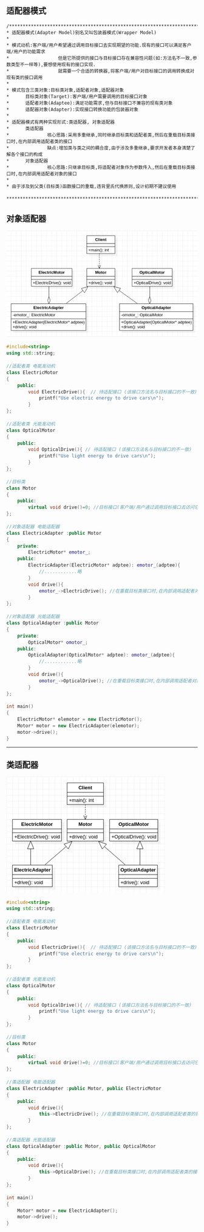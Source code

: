 ## **适配器模式**

    /**********************************************************************************************************************
    * 适配器模式(Adapter Model)别名又叫包装器模式(Wrapper Model)
    * 
    * 模式动机:客户端/用户希望通过调用目标接口去实现期望的功能.现有的接口可以满足客户端/用户的功能需求
    *                  但是它所提供的接口与目标接口存在兼容性问题(如:方法名不一致,参数类型不一样等),要想使用现有的接口实现.
    *                  就需要一个合适的转换器,将客户端/用户对目标接口的调用转换成对现有类的接口调用
    * 
    * 模式包含三类对象:目标类对象,适配者对象,适配器对象
    *      目标类对象(Target):客户端/用户需要调用的目标接口对象
    *      适配者对象(Adaptee):满足功能需求,但与目标接口不兼容的现有类对象
    *      适配器对象(Adapter):实现接口转换功能的包装器对象
    * 
    * 适配器模式有两种实现形式:类适配器, 对象适配器
    *      类适配器
    *              核心思路:采用多重继承,同时继承目标类和适配者类,然后在重载目标类接口时,在内部调用适配者类的接口
    *              缺点:增加类与类之间的耦合度,由于涉及多重继承,要求开发者本身清楚了解各个接口的构成
    *      对象适配器
    *              核心思路:只继承目标类,将适配者对象作为参数传入,然后在重载目标类接口时,在内部调用适配者对象的接口
    * 
    * 由于涉及到父类(目标类)函数接口的重载,违背里氏代换原则,设计初期不建议使用
        **********************************************************************************************************************/

## 对象适配器

![Adapter](./Adapter1.png "Adapter1.png") 

```cpp
#include<string>
using std::string;

//适配者类 电能发动机
class ElectricMotor
{
    public:
        void ElectricDrive(){  // 待适配接口 (该接口方法名与目标接口的不一致)
            printf("Use electric energy to drive cars\n"); 
        }
}; 

//适配者类 光能发动机
class OpticalMotor
{
    public:
        void OpticalDrive(){ // 待适配接口 (该接口方法名与目标接口的不一致)
            printf("Use light energy to drive cars\n"); 
        }
};

//目标类
class Motor
{
    public:
        virtual void drive()=0; //目标接口(客户端/用户通过调用目标接口去访问它所提供的服务)
};

//对象适配器 电能适配器 
class ElectricAdapter :public Motor
{
    private:
        ElectricMotor* emotor_; 
    public:
        ElectricAdapter(ElectricMotor* adptee): emotor_(adptee){
            //............略
        }
        void drive(){ 
            emotor_->ElectricDrive(); //在重载目标类接口时,在内部调用适配者对象的函数接口
        }
};

//对象适配器 光能适配器 
class OpticalAdapter :public Motor
{
    private:
        OpticalMotor* omotor_; 
    public:
        OpticalAdapter(OpticalMotor* adptee): omotor_(adptee){
            //............略
        }
        void drive(){
            omotor_->OpticalDrive(); //在重载目标类接口时,在内部调用适配者对象的函数接口
        }
};

int main()
{
    ElectricMotor* elemotor = new ElectricMotor(); 
    Motor* motor = new ElectricAdapter(elemotor); 
    motor->drive();
}

```  

--------------------------------------------------------------------------------------------------------------------------

## 类适配器

![Adapter](./Adapter2.png "Adapter2.png")   

```cpp
#include<string>
using std::string;

//适配者类 电能发动机
class ElectricMotor
{
    public:
        void ElectricDrive(){  // 待适配接口 (该接口方法名与目标接口的不一致)
            printf("Use electric energy to drive cars\n"); 
        }
}; 

//适配者类 光能发动机
class OpticalMotor
{
    public:
        void OpticalDrive(){ // 待适配接口 (该接口方法名与目标接口的不一致)
            printf("Use light energy to drive cars\n"); 
        }
};

//目标类
class Motor
{
    public:
        virtual void drive()=0; //目标接口(客户端/用户通过调用目标接口去访问它所提供的服务)
};

//类适配器 电能适配器 
class ElectricAdapter :public Motor, public ElectricMotor
{
    public:
        void drive(){
            this->ElectricDrive(); //在重载目标类接口时,在内部调用适配者类的接口
        }
};

//类适配器 光能适配器 
class OpticalAdapter :public Motor, public OpticalMotor
{
    public:
        void drive(){
            this->OpticalDrive(); //在重载目标类接口时,在内部调用适配者类的接口
        }
};

int main()
{
    Motor* motor = new ElectricAdapter();
    motor->drive();
}
```